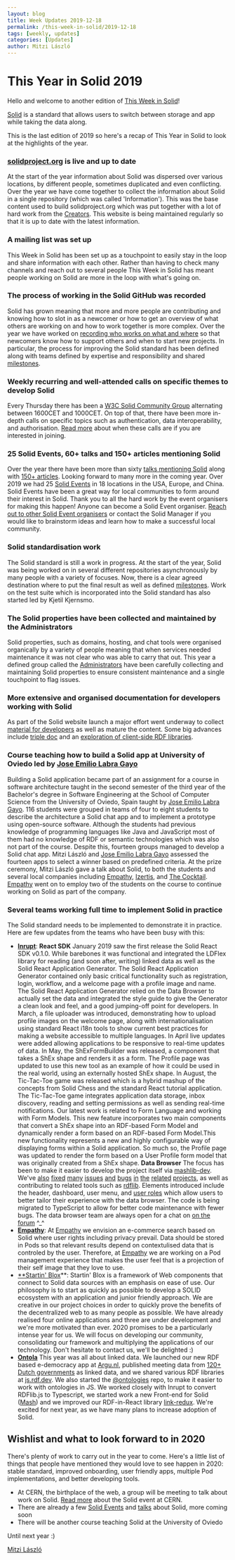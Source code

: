 ```yaml
---
layout: blog
title: Week Updates 2019-12-18
permalink: /this-week-in-solid/2019-12-18
tags: [weekly, updates]
categories: [Updates]
author: Mitzi László
---
```


# This Year in Solid 2019

Hello and welcome to another edition of [This Week in Solid](https://solidproject.org/this-week-in-solid)!

[Solid](https://solidproject.org) is a standard that allows users to switch between storage and app while taking the data along. 

This is the last edition of 2019 so here's a recap of This Year in Solid to look at the highlights of the year. 

### [solidproject.org](https://solidproject.org) is live and up to date 
At the start of the year information about Solid was dispersed over various locations, by different people, sometimes duplicated and even conflicting. Over the year we have come together to collect the information about Solid in a single repository (which was called 'Information'). This was the base content used to build solidproject.org which was put together with a lot of hard work from the [Creators](https://github.com/solid/process/blob/master/creators.md). This website is being maintained regularly so that it is up to date with the latest information. 

### A mailing list was set up 
This Week in Solid has been set up as a touchpoint to easily stay in the loop and share information with each other. Rather than having to check many channels and reach out to several people This Week in Solid has meant people working on Solid are more in the loop with what's going on. 

### The process of working in the Solid GitHub was recorded
Solid has grown meaning that more and more people are contributing and knowing how to slot in as a newcomer or how to get an overview of what others are working on and how to work together is more complex. Over the year we have worked on [recording who works on what and where](https://github.com/solid/process) so that newcomers know how to support others and when to start new projects. In particular, the process for improving the Solid standard has been defined along with teams defined by expertise and responsibility and shared [milestones](https://github.com/solid/specification/milestones). 

### Weekly recurring and well-attended calls on specific themes to develop Solid 
Every Thursday there has been a [W3C Solid Community Group](https://www.w3.org/community/solid/) alternating between 1600CET and 1000CET. On top of that, there have been more in-depth calls on specific topics such as authentication, data interoperability, and authorisation. [Read more](https://solidproject.org/standardisation) about when these calls are if you are interested in joining.

### 25 Solid Events, 60+ talks and 150+ articles mentioning Solid
Over the year there have been more than sixty [talks mentioning Solid](https://solidproject.org/press) along with [150+ articles](https://solidproject.org/press). Looking forward to many more in the coming year. Over 2019 we had 25 [Solid Events](https://solidproject.org/events) in 18 locations in the USA, Europe, and China. Solid Events have been a great way for local communities to form around their interest in Solid. Thank you to all the hard work by the event organisers for making this happen! Anyone can become a Solid Event organiser. [Reach out to other Solid Event organisers](https://gitter.im/solid/solid-events) or contact the Solid Manager if you would like to brainstorm ideas and learn how to make a successful local community.  

### Solid standardisation work
The Solid standard is still a work in progress. At the start of the year, Solid was being worked on in several different repositories asynchronously by many people with a variety of focuses. Now, there is a clear agreed destination where to put the final result as well as defined [milestones](https://github.com/solid/specification/milestones). Work on the test suite which is incorporated into the Solid standard has also started led by Kjetil Kjernsmo. 

### The Solid properties have been collected and maintained by the Administrators 
Solid properties, such as domains, hosting, and chat tools were organised organically by a variety of people meaning that when services needed maintenance it was not clear who was able to carry that out. This year a defined group called the [Administrators](https://github.com/solid/process/blob/master/administrators.md) have been carefully collecting and maintaining Solid properties to ensure consistent maintenance and a single touchpoint to flag issues. 

### More extensive and organised documentation for developers working with Solid 
As part of the Solid website launch a major effort went underway to collect [material for developers](https://solidproject.org/for-developers) as well as mature the content. Some big advances include [triple doc](https://vincenttunru.gitlab.io/tripledoc/) and an [exploration of client-side RDF libraries](https://github.com/inrupt/solid-lib-comparison). 

### Course teaching how to build a Solid app at University of Oviedo led by [Jose Emilio Labra Gayo](http://labra.weso.es)
Building a Solid application became part of an assignment for a course in software architecture taught in the second semester of the third year of the Bachelor's degree in Software Engineering at the School of Computer Science from the University of Oviedo, Spain taught by  [Jose Emilio Labra Gayo](http://labra.weso.es). 116 students were grouped in teams of four to eight students to describe the architecture a Solid chat app and to implement a prototype using open-source software. Although the students had previous knowledge of programming languages like Java and JavaScript most of them had no knowledge of RDF or semantic technologies which was also not part of the course. Despite this, fourteen groups managed to develop a Solid chat app. Mitzi László and [Jose Emilio Labra Gayo](http://labra.weso.es) assessed the fourteen apps to select a winner based on predefined criteria. At the prize ceremony, Mitzi László gave a talk about Solid, to both the students and several local companies including [Empathy](https://www.empathy.co), [Izertis](https://www.izertis.com/en/), and [The Cocktail](https://the-cocktail.com). [Empathy](https://www.empathy.co) went on to employ two of the students on the course to continue working on Solid as part of the company. 

### Several teams working full time to implement Solid in practice 
The Solid standard needs to be implemented to demonstrate it in practice. Here are few updates from the teams who have been busy with this: 
* [**Inrupt**](https://inrupt.com): 
**React SDK**
January 2019 saw the first release the  Solid React SDK v0.1.0. While barebones it was functional and integrated the LDFlex library for reading (and soon after, writing) linked data as well as the Solid React Application Generator. The Solid React Application Generator contained only basic critical functionality such as registration, login, workflow, and a welcome page with a profile image and name. The Solid React Application Generator relied on the Data Browser to actually set the data and integrated the style guide to give the Generator a clean look and feel, and a good jumping-off point for developers. In March, a file uploader was introduced, demonstrating how to upload profile images on the welcome page, along with internationalisation using standard React i18n tools to show current best practices for making a website accessible to multiple languages. In April live updates were added allowing applications to be responsive to real-time updates of data. In May, the ShExFormBuilder was released, a component that takes a ShEx shape and renders it as a form. The Profile page was updated to use this new tool as an example of how it could be used in the real world, using an externally hosted ShEx shape. In August, the Tic-Tac-Toe game was released which is a hybrid mashup of the concepts from Solid Chess and the standard React tutorial application. The Tic-Tac-Toe game integrates application data storage, inbox discovery, reading and setting permissions as well as sending real-time notifications. Our latest work is related to Form Language and working with Form Models. This new feature incorporates two main components that convert a ShEx shape into an RDF-based Form Model and dynamically render a form based on an RDF-based Form Model.This new functionality represents a new and highly configurable way of displaying forms within a Solid application. So much so, the Profile page was updated to render the form based on a User Profile form model that was originally created from a ShEx shape.
**Data Browser**
The focus has been to make it easier to develop the project itself via [mashlib-dev](https://github.com/inrupt/mashlib-dev). We've 
[also](https://github.com/solid/mashlib/pulls?utf8=%E2%9C%93&q=is%3Apr+is%3Aclosed) 
[fixed](https://github.com/solid/solid-panes/pulls?page=2&q=is%3Apr+is%3Aclosed&utf8=%E2%9C%93) 
[many](https://github.com/solid/solid-ui/pulls?page=2&q=is%3Apr+is%3Aclosed&utf8=%E2%9C%93) 
[issues](https://github.com/solid/chat-pane/pulls?page=2&q=is%3Apr+is%3Aclosed&utf8=%E2%9C%93) 
[and](https://github.com/solid/contacts-pane/pulls?page=2&q=is%3Apr+is%3Aclosed&utf8=%E2%9C%93) 
[bugs](https://github.com/solid/folder-pane/pulls?page=2&q=is%3Apr+is%3Aclosed&utf8=%E2%9C%93) 
[in](https://github.com/solid/issue-pane/pulls?page=2&q=is%3Apr+is%3Aclosed&utf8=%E2%9C%93) 
[the](https://github.com/solid/meeting-pane/pulls?page=2&q=is%3Apr+is%3Aclosed&utf8=%E2%9C%93) 
[related](https://github.com/solid/source-pane/pulls?page=2&q=is%3Apr+is%3Aclosed&utf8=%E2%9C%93) 
[projects](https://github.com/solid/pane-registry/pulls?page=2&q=is%3Apr+is%3Aclosed&utf8=%E2%9C%93), as well as contributing to related tools such as [rdflib](https://github.com/linkeddata/rdflib.js). Elements introduced include the header, dashboard, user menu, and [user roles](https://github.com/solid/userguide/blob/master/appendix/userroles.md) which allow users to better tailor their experience with the data browser. The code is being migrated to TypeScript to allow for better code maintenance with fewer bugs. The data browser team are always open for a chat on [on the forum](https://forum.solidproject.org/c/build-a-solid-app/solid-data-browser) ^_^
* [**Empathy**](https://www.empathy.co): At [Empathy](https://www.empathy.co) we envision an e-commerce search based on Solid where user rights including privacy prevail. Data should be stored in Pods so that relevant results depend on contextulised data that is controled by the user. Therefore, at [Empathy](https://www.empathy.co) we are working on a Pod management experience that makes the user feel that is a projection of their self image that they love to use. 
* [**Startin' Blox](https://startinblox.com)**: Startin' Blox is a framework of Web components that connect to Solid data sources with an emphasis on ease of use. Our philosophy is to start as quickly as possible to develop a SOLID ecosystem with an application and junior friendly approach. We are creative in our project choices in order to quickly prove the benefits of the decentralized web to as many people as possible. We have already realised four online applications and three are under development and we're more motivated than ever. 2020 promises to be a particularly intense year for us. We will focus on developing our community, consolidating our framework and multiplying the applications of our technology. Don't hesitate to contact us, we'll be delighted :)
* [**Ontola**](https://ontola.io) This year was all about linked data. We launched our new RDF based e-democracy app at [Argu.nl](https://argu.nl), published meeting data from [120+ Dutch governments](https://openbesluitvorming.nl) as linked data, and we shared various RDF libraries at [js.rdf.dev](https://js.rdf.dev). We also started the [@ontologies](https://github.com/ontola/ontologies/) repo, to make it easier to work with ontologies in JS. We worked closely with Inrupt to convert RDFlib.js to Typescript, we started work a new Front-end for Solid ([Mash](https://ontola-mash.herokuapp.com/)) and we improved our RDF-in-React library [link-redux](https://fletcher91.github.io/link-redux/). We're excited for next year, as we have many plans to increase adoption of Solid. 

## Wishlist and what to look forward to in 2020
There's plenty of work to carry out in the year to come. Here's a little list of things that people have mentioned they would love to see happen in 2020: stable standard, improved onboarding, user friendly apps, multiple Pod implementations, and better developing tools. 
* At CERN, the birthplace of the web, a group will be meeting to talk about work on Solid. [Read more](https://indico.cern.ch/e/CERN-Solid-brainstorming) about the Solid event at CERN. 
* There are already a few [Solid Events](https://solidproject.org/events) and [talks](https://solidproject.org/press) about Solid, more coming soon 
* There will be another course teaching Solid at the University of Oviedo

Until next year :) 

[Mitzi László](https://github.com/Mitzi-Laszlo)
